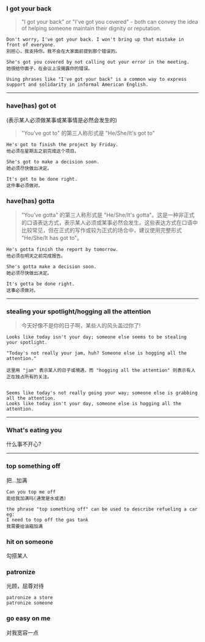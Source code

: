 ### I got your back

> "I got your back" or "I've got you covered" - both can convey the idea of helping someone maintain their dignity or reputation.
```
Don't worry, I've got your back. I won't bring up that mistake in front of everyone.
别担心，我支持你。我不会在大家面前提到那个错误的。

She's got you covered by not calling out your error in the meeting.
她很给你面子，在会议上没揭露你的错误。

Using phrases like "I've got your back" is a common way to express support and solidarity in informal American English.
```
<hr>

### have(has) got ot
(表示某人必须做某事或某事情是必然会发生的)

> "You've got to" 的第三人称形式是 "He/She/It's got to"

```
He's got to finish the project by Friday.
他必须在星期五之前完成这个项目。

She's got to make a decision soon.
她必须尽快做出决定。

It's got to be done right.
这件事必须做对。
```

### have(has) gotta
> "You've gotta" 的第三人称形式是 "He/She/It's gotta"。这是一种非正式的口语表达方式，表示某人必须或某事必然会发生。这些表达方式在口语中比较常见，但在正式的写作或较为正式的场合中，建议使用完整形式 "He/She/It has got to"。

```
He's gotta finish the report by tomorrow.
他必须在明天之前完成报告。

She's gotta make a decision soon.
她必须尽快做出决定。

It's gotta be done right.
这事必须做对。
```

<hr>


### stealing your spotlight/hogging all the attention
>今天好像不是你的日子啊，某些人的风头盖过你了!

```
Looks like today isn't your day; someone else seems to be stealing your spotlight.

"Today's not really your jam, huh? Someone else is hogging all the attention."

这里用 "jam" 表示某人的日子或境遇，而 "hogging all the attention" 则表示有人正在独占所有的关注。


Seems like today's not really going your way; someone else is grabbing all the attention.
Looks like today isn't your day, someone else is hogging all the attention.
```

<hr>

### What's eating you
什么事不开心?

<hr>



### top something off
把...加满

```
Can you top me off
能给我加满吗(通常是水或酒)

the phrase "top something off" can be used to describe refueling a car
eg:
I need to top off the gas tank
我需要给油箱加满
```

### hit on someone
勾搭某人

### patronize
光顾，屈尊对待
```
patronize a store
patronize someone
```

### go easy on me
对我宽容一点
